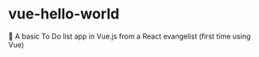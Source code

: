 # vue-hello-world

🚙 A basic To Do list app in Vue.js from a React evangelist (first time using Vue)

